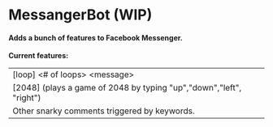 # MessangerBot (WIP)
<h4>Adds a bunch of features to Facebook Messenger.</h4>
<p><b>Current features:</b></p>
<table>
  <tr>
      <td>[loop] <# of loops> &ltmessage&gt</td>
  </tr>
  <tr>
      <td>[2048] (plays a game of 2048 by typing "up","down","left", "right")</td>
  </tr>
  <tr>
      <td>Other snarky comments triggered by keywords.</td>
  </tr>
</table>


